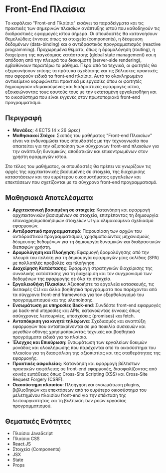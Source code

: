 # Front-End Πλαίσια

Το κεφάλαιο "Front-end Πλαίσια" εισάγει τα παραδείγματα και τις πρακτικές των σημερινών πλαισίων ανάπτυξης ιστού που καθοδηγούν τις διαδραστικές εφαρμογές ιστού σήμερα. Οι σπουδαστές θα κατανοήσουν θεμελιώδεις έννοιες όπως τα στοιχεία (components), η δέσμευση δεδομένων (data-binding) και ο αντιδραστικός προγραμματισμός (reactive programming). Προχωρημένα θέματα, όπως η δρομολόγηση (routing), η διαχείριση της παγκόσμιας κατάστασης (global state management) και η απόδοση από την πλευρά του διακομιστή (server-side rendering), εμβαθύνουν περαιτέρω το μάθημα. Πέρα από τα τεχνικά, οι φοιτητές θα εξερευνήσουν επίσης τα πρότυπα σχεδίασης και τις βέλτιστες πρακτικές που αφορούν ειδικά τα front-end πλαίσια. Αυτό το ολοκληρωμένο αντικείμενο κορυφώνεται πρακτικά με εργασίες όπου οι φοιτητές δημιουργούν κλιμακούμενες και διαδραστικές εφαρμογές ιστού, εξοικειώνοντας τους εαυτούς τους με την εκτεταμένη εργαλειοθήκη και το οικοσύστημα που είναι εγγενές στον πρωτοποριακό front-end προγραμματισμό.

## Περιγραφή

- **Μονάδες**: 4 ECTS (4 x 26 ώρες)
- **Μαθησιακοί Στόχοι**: Σκοπός του μαθήματος "Front-end Πλαισίων" είναι να ενδυναμώσει τους σπουδαστές με την τεχνογνωσία που απαιτείται για την αξιοποίηση των σύγχρονων front-end πλαισίων για την ανάπτυξη δυναμικών, αποδοτικών και επικεντρωμένων στον χρήστη εφαρμογών ιστού.

Στο τέλος του μαθήματος, οι σπουδαστές θα πρέπει να γνωρίζουν τις αρχές της αρχιτεκτονικής βασισμένης σε στοιχεία, της διαχείρισης καταστάσεων και του ευρύτερου οικοσυστήματος εργαλείων και επεκτάσεων που σχετίζονται με το σύγχρονο front-end προγραμματισμό.

## Μαθησιακά Αποτελέσματα
- **Αρχιτεκτονική βασισμένη σε στοιχεία**: Κατανόηση και εφαρμογή αρχιτεκτονικών βασισμένων σε στοιχεία, επιτρέποντας τη δημιουργία επαναχρησιμοποιήσιμων στοιχείων UI για κλιμακούμενο σχεδιασμό εφαρμογών.
- **Αντιδραστικό προγραμματισμό**: Παρουσίαση των αρχών του αντιδραστικού προγραμματισμού, χρησιμοποιώντας μηχανισμούς δέσμευσης δεδομένων για τη δημιουργία δυναμικών και διαδραστικών διεπαφών χρήστη.
- **Δρομολόγηση και Πλοήγηση**: Εφαρμογή δρομολόγησης από την πλευρά του πελάτη για τη δημιουργία εφαρμογών μίας σελίδας (SPA) με πολλαπλές προβολές και πλοήγηση.
- **Διαχείρηση Κατάστασης**: Εφαρμογή στρατηγικών διαχείρισης της συνολικής κατάστασης για τη διαχείριση και τον συγχρονισμό των δεδομένων της εφαρμογής σε όλα τα στοιχεία.
- **Εργαλειοθήκη Πλαισίου**: Αξιοποιήστε τα εργαλεία κατασκευής, τις διεπαφές CLI και άλλα βοηθητικά προγράμματα που παρέχονται από τα σύγχρονα front-end frameworks για τον εξορθολογισμό του προγραμματισμού και της υλοποίησης.
- **Ενσωμάτωση με υπηρεσίες Back-end**: Συνδέστε front-end εφαρμογές με back-end υπηρεσίες και APIs, κατανοώντας έννοιες όπως ασύγχρονες λειτουργίες, υποσχέσεις (promises) και fetch.
- **Ανταπόκριση για κινητά τηλέφωνα**: Σχεδιασμός και αναπτύξη εφαρμογών που ανταποκρίνονται σε μια ποικιλία συσκευών και μεγεθών οθόνης χρησιμοποιώντας τεχνικές και βοηθητικά προγράμματα ειδικά για το πλαίσιο.
- **Έλεγχος και Επικύρωση**: Ενσωμάτωση των εργαλείων δοκιμών μονάδας και ολοκλήρωσης που παρέχονται από το οικοσύστημα του πλαισίου για τη διασφάλιση της αξιοπιστίας και της σταθερότητας της εφαρμογής.
- **Πρακτικές ασφαλείας**: Κατανόηση και εφαρμογή βέλτιστων πρακτικών ασφάλειας σε front-end εφαρμογές, διασφαλίζοντας από κοινές ευπάθειες όπως Cross-Site Scripting (XSS) και Cross-Site Request Forgery (CSRF).
- **Οικοσύστημα πλαισίου**: Πλοήγηση και ενσωμάτωση plugins, βιβλιοθηκών και επεκτάσεων από το ευρύτερο οικοσύστημα του μελετημένου πλαισίου front-end για την επέκταση της λειτουργικότητας και τη βελτίωση των ροών εργασίας προγραμματισμού.


## Θεματικές Ενότητες
- Πλαίσια JavaScript 
- Πλαίσια CSS 
- React.JS
- Στοιχεία (Components)
- JSX
- State
- Props
